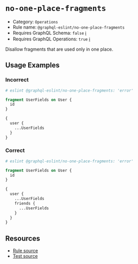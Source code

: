 # `no-one-place-fragments`

- Category: `Operations`
- Rule name: `@graphql-eslint/no-one-place-fragments`
- Requires GraphQL Schema: `false` [ℹ️](../../README.md#extended-linting-rules-with-graphql-schema)
- Requires GraphQL Operations: `true`
  [ℹ️](../../README.md#extended-linting-rules-with-siblings-operations)

Disallow fragments that are used only in one place.

## Usage Examples

### Incorrect

```graphql
# eslint @graphql-eslint/no-one-place-fragments: 'error'

fragment UserFields on User {
  id
}

{
  user {
    ...UserFields
  }
}
```

### Correct

```graphql
# eslint @graphql-eslint/no-one-place-fragments: 'error'

fragment UserFields on User {
  id
}

{
  user {
    ...UserFields
    friends {
      ...UserFields
    }
  }
}
```

## Resources

- [Rule source](https://github.com/B2o5T/graphql-eslint/tree/master/packages/plugin/src/rules/no-one-place-fragments.ts)
- [Test source](https://github.com/B2o5T/graphql-eslint/tree/master/packages/plugin/tests/no-one-place-fragments.spec.ts)
